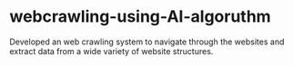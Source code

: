 # webcrawling-using-AI-algoruthm
Developed an web crawling system to navigate through the websites and extract data from a wide variety of website structures.

